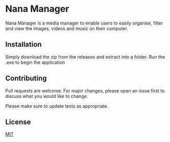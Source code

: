 # Nana Manager

Nana Manager is a media manager to enable users to easily organise, filter and view the images, videos and music on their computer.

## Installation

Simply download the zip from the releases and extract into a folder. Run the .exe to begin the application


## Contributing
Pull requests are welcome. For major changes, please open an issue first to discuss what you would like to change.

Please make sure to update tests as appropriate.

## License
[MIT](https://choosealicense.com/licenses/mit/)
